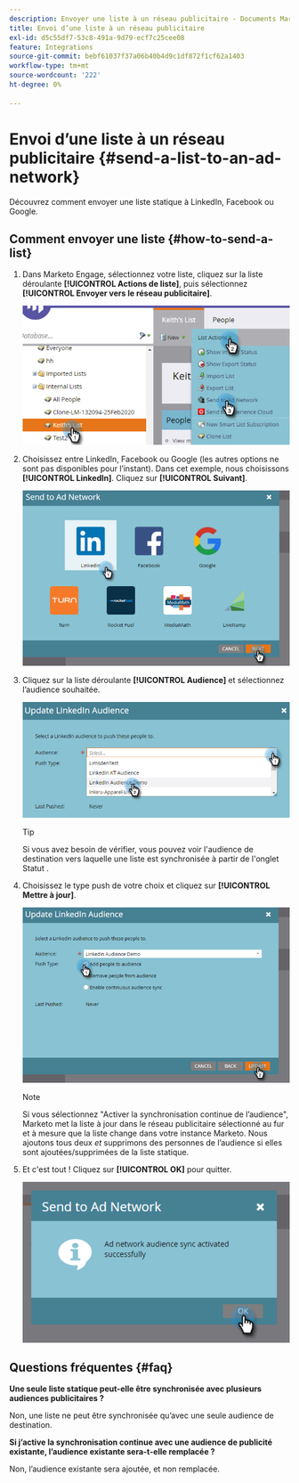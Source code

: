 ```yaml
---
description: Envoyer une liste à un réseau publicitaire - Documents Marketo - Documentation du produit
title: Envoi d’une liste à un réseau publicitaire
exl-id: d5c55df7-53c8-491a-9d79-ecf7c25cee08
feature: Integrations
source-git-commit: bebf61037f37a06b40b4d9c1df872f1cf62a1403
workflow-type: tm+mt
source-wordcount: '222'
ht-degree: 0%

---
```


# Envoi d’une liste à un réseau publicitaire {#send-a-list-to-an-ad-network}

Découvrez comment envoyer une liste statique à LinkedIn, Facebook ou Google.

## Comment envoyer une liste {#how-to-send-a-list}

1. Dans Marketo Engage, sélectionnez votre liste, cliquez sur la liste déroulante **[!UICONTROL Actions de liste]**, puis sélectionnez **[!UICONTROL Envoyer vers le réseau publicitaire]**.

   ![](assets/send-a-list-to-an-ad-network-1.png)

1. Choisissez entre LinkedIn, Facebook ou Google (les autres options ne sont pas disponibles pour l’instant). Dans cet exemple, nous choisissons **[!UICONTROL LinkedIn]**. Cliquez sur **[!UICONTROL Suivant]**.

   ![](assets/send-a-list-to-an-ad-network-2.png)

1. Cliquez sur la liste déroulante **[!UICONTROL Audience]** et sélectionnez l’audience souhaitée.

   ![](assets/send-a-list-to-an-ad-network-3.png)

   >[!TIP]
   >
   >Si vous avez besoin de vérifier, vous pouvez voir l&#39;audience de destination vers laquelle une liste est synchronisée à partir de l&#39;onglet Statut .

1. Choisissez le type push de votre choix et cliquez sur **[!UICONTROL Mettre à jour]**.

   ![](assets/send-a-list-to-an-ad-network-4.png)

   >[!NOTE]
   >
   >Si vous sélectionnez &quot;Activer la synchronisation continue de l’audience&quot;, Marketo met la liste à jour dans le réseau publicitaire sélectionné au fur et à mesure que la liste change dans votre instance Marketo. Nous ajoutons tous deux _et_ supprimons des personnes de l’audience si elles sont ajoutées/supprimées de la liste statique.

1. Et c&#39;est tout ! Cliquez sur **[!UICONTROL OK]** pour quitter.

   ![](assets/send-a-list-to-an-ad-network-5.png)

## Questions fréquentes {#faq}

**Une seule liste statique peut-elle être synchronisée avec plusieurs audiences publicitaires ?**

Non, une liste ne peut être synchronisée qu’avec une seule audience de destination.

**Si j’active la synchronisation continue avec une audience de publicité existante, l’audience existante sera-t-elle remplacée ?**

Non, l’audience existante sera ajoutée, et non remplacée.
